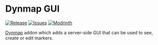 [ISSUES]: https://github.com/PssbleTrngle/DynmapGUI/issues

[DOWNLOAD]: https://modrinth.com/project/dynmap-gui/versions

[MODRINTH]: https://modrinth.com/project/dynmap-gui

# Dynmap GUI <!-- modrinth_exclude.start -->

[![Release](https://img.shields.io/github/v/release/PssbleTrngle/DynmapGUI?label=Version&sort=semver)][DOWNLOAD]
[![Issues](https://img.shields.io/github/issues/PssbleTrngle/DynmapGUI?label=Issues)][ISSUES]
[![Modrinth](https://img.shields.io/modrinth/dt/PZKxuodp?color=green&logo=modrinth&logoColor=green)][MODRINTH]

<!-- modrinth_exclude.end -->

[Dynmap](https://modrinth.com/plugin/dynmap) addon which adds a server-side GUI that can be used to see, create or edit markers.